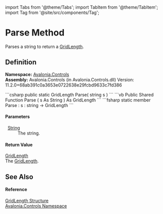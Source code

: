 import Tabs from '@theme/Tabs'; 
import TabItem from '@theme/TabItem'; 
import Tag from '@site/src/components/Tag'; 

# Parse Method


Parses a string to return a <a href="T_Avalonia_Controls_GridLength">GridLength</a>.



## Definition
**Namespace:** <a href="N_Avalonia_Controls">Avalonia.Controls</a>  
**Assembly:** Avalonia.Controls (in Avalonia.Controls.dll) Version: 11.2.0+68ab391c0a3653e0722638e29fcbd9633c7fd386

<Tabs groupId="api-code-preview">
<TabItem value="csharp" label="C#">
```csharp
public static GridLength Parse(
	string s
)
```
</TabItem>
<TabItem value="vb" label="VB">
```vb
Public Shared Function Parse ( 
	s As String
) As GridLength
```
</TabItem>
<TabItem value="fsharp" label="F#">
```fsharp
static member Parse : 
        s : string -> GridLength 
```
</TabItem>
</Tabs>



#### Parameters
<dl><dt>  <a href="https://learn.microsoft.com/dotnet/api/system.string" target="_blank" rel="noopener noreferrer">String</a></dt><dd>The string.</dd></dl>

#### Return Value
<a href="T_Avalonia_Controls_GridLength">GridLength</a>  
The <a href="T_Avalonia_Controls_GridLength">GridLength</a>.

## See Also


#### Reference
<a href="T_Avalonia_Controls_GridLength">GridLength Structure</a>  
<a href="N_Avalonia_Controls">Avalonia.Controls Namespace</a>  
